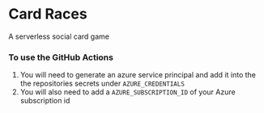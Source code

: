 # Card Races

A serverless social card game

### To use the GitHub Actions

1. You will need to generate an azure service principal and add it into the the repositories secrets under `AZURE_CREDENTIALS`
2. You will also need to add a `AZURE_SUBSCRIPTION_ID` of your Azure subscription id
